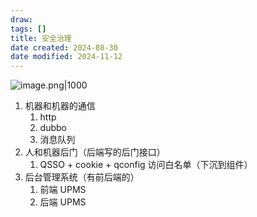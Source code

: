 ```yaml
---
draw:
tags: []
title: 安全治理
date created: 2024-08-30
date modified: 2024-11-12
---
```


![image.png|1000](https://imagehosting4picgo.oss-cn-beijing.aliyuncs.com/imagehosting/fix-dir%2Fpicgo%2Fpicgo-clipboard-images%2F2024%2F08%2F30%2F14-46-57-30e0b8d331650539b7d521f3221b1569-202408301446203-853b55.png)

1. 机器和机器的通信
	1. http
	2. dubbo
	3. 消息队列
2. 人和机器后门（后端写的后门接口）
	1. QSSO + cookie + qconfig 访问白名单（下沉到组件）
3. 后台管理系统（有前后端的）
	1. 前端 UPMS
	2. 后端 UPMS
